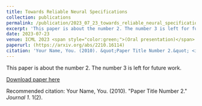 ```yaml
---
title: Towards Reliable Neural Specifications
collection: publications
permalink: /publication/2023_07_23_towards_reliable_neural_specifications
excerpt: 'This paper is about the number 2. The number 3 is left for future work.'
date: 2023-07-23
venue: ICML 2023 <span style="color:green;">(Oral presentation)</span>
paperurl: (https://arxiv.org/abs/2210.16114)
citation: 'Your Name, You. (2010). &quot;Paper Title Number 2.&quot; <i>Journal 1</i>. 1(2).'
---
```

This paper is about the number 2. The number 3 is left for future work.

[Download paper here](http://academicpages.github.io/files/paper2.pdf)

Recommended citation: Your Name, You. (2010). "Paper Title Number 2." <i>Journal 1</i>. 1(2).
